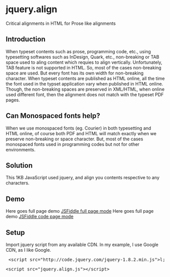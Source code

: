 jquery.align
============

Critical alignments in HTML for Prose like alignments


Introduction
------------

When typeset contents such as prose, programming code, etc., using typesetting softwares such as InDesign, Quark, etc., non-breaking or TAB space used to aling content which requies to align vertically. Unfortunately, TAB feature is not supported in HTML. So, most of the cases non-breaking space are used. But every font has its own width for non-breaking character. When typeset contents are published as HTML online, all the time the font used  in the typset application vary when published in HTML online. Though, the non-breaking spaces are preserved in XML/HTML, when online used different font, then the alignment does not match with the typeset PDF pages.


Can Monospaced fonts help?
---------------------------

When we use monospaced fonts (eg. Courier) in both typesetting and HTML online, of course both PDF and HTML will match exactly when we preserve non-breaking or space character. But, most of the cases monospaced fonts used in programming codes but not for other environments.


Solution
--------

This 1KB JavaScript used jquery, and align you contents respective to any characters.


Demo
----

Here goes full page demo <a href='http://jsfiddle.net/sarankup/6QHat/2/embedded/result/'>JSFiddle full page mode</a>
Here goes full page demo <a href='http://jsfiddle.net/sarankup/6QHat/2/'>JSFiddle code page mode</a>


Setup
-----

Import jquery script from any available CDN. In my example, I use Google CDN, as I like Google.

<pre> &lt;script src="http://code.jquery.com/jquery-1.8.2.min.js"&gtl;&lt;/script&gt;</pre>
<pre>&lt;script src="jquery.align.js"&gt;&lt;/script&gt;</pre>
